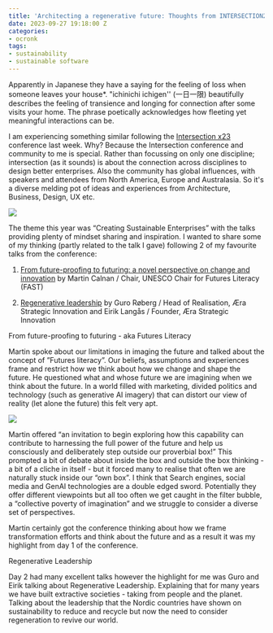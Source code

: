 ```yaml
---
title: 'Architecting a regenerative future: Thoughts from INTERSECTION23'
date: 2023-09-27 19:18:00 Z
categories:
- ocronk
tags:
- sustainability
- sustainable software
---
```





Apparently in Japanese they have a saying for the feeling of loss when someone leaves your house*. "ichinichi ichigen'' (一日一限) beautifully describes the feeling of transience and longing for connection after some visits your home. The phrase poetically acknowledges how fleeting yet meaningful interactions can be.

  

I am experiencing something similar following the [Intersection x23](https://www.intersection.group/events/intersection23) conference last week. Why? Because the Intersection conference and community to me is special. Rather than focussing on only one discipline; intersection (as it sounds) is about the connection across disciplines to design better enterprises. Also the community has global influences, with speakers and attendees from North America, Europe and Australasia. So it's a diverse melding pot of ideas and experiences from Architecture, Business, Design, UX etc.

  

![](https://lh3.googleusercontent.com/PGG4IohkP_6jmrRQX-03g2wYs-YVRxc7iKP56yD4tp_Mz0li2YcUDOD1oiBfkImCNhvX95z4G25U8-zSHnwTVckWbCo5-sC9KDarvyNlpv0ei8-TlS56wFzzynvpDfCQt_4psKd4Qm9H8i_sk_RcWxU)

  

The theme this year was “Creating Sustainable Enterprises” with the talks providing plenty of mindset sharing and inspiration. I wanted to share some of my thinking (partly related to the talk I gave) following 2 of my favourite talks from the conference:

  

1. [From future-proofing to futuring: a novel perspective on change and innovation](https://intersection.group/events/intersection23-martin-calnan-futures-literacy) by Martin Calnan / Chair, UNESCO Chair for Futures Literacy (FAST)

  

2. [Regenerative leadership](https://intersection.group/events/intersection23-guro) by Guro Røberg / Head of Realisation, Æra Strategic Innovation and Eirik Langås / Founder, Æra Strategic Innovation

  

From future-proofing to futuring - aka Futures Literacy

Martin spoke about our limitations in imaging the future and talked about the concept of ”Futures literacy”. Our beliefs, assumptions and experiences frame and restrict how we think about how we change and shape the future. He questioned what and whose future we are imagining when we think about the future. In a world filled with marketing, divided politics and technology (such as generative AI imagery) that can distort our view of reality (let alone the future) this felt very apt.

  

![](https://lh5.googleusercontent.com/X2S1iN5L8evZ9aB6YBixxBDFF7jMThbCV-nHkYFCXVPKAxa--mtSL7OznE-x8KeJ1aEU1b5gXT_rQw_cx_xCKnX5VjoQCQQ74_YcHAbCoCZILDaPErhEfrMPzXwB0AS1XXI1KmspCjADJx0OeTJoBdo)

  

Martin offered “an invitation to begin exploring how this capability can contribute to harnessing the full power of the future and help us consciously and deliberately step outside our proverbial box!” This prompted a bit of debate about inside the box and outside the box thinking - a bit of a cliche in itself - but it forced many to realise that often we are naturally stuck inside our “own box”. I think that Search engines, social media and GenAI technologies are a double edged sword. Potentially they offer different viewpoints but all too often we get caught in the filter bubble, a “collective poverty of imagination” and we struggle to consider a diverse set of perspectives.

  

Martin certainly got the conference thinking about how we frame transformation efforts and think about the future and as a result it was my highlight from day 1 of the conference.

  

Regenerative Leadership

Day 2 had many excellent talks however the highlight for me was Guro and Eirik talking about Regenerative Leadership. Explaining that for many years we have built extractive societies - taking from people and the planet. Talking about the leadership that the Nordic countries have shown on sustainability to reduce and recycle but now the need to consider regeneration to revive our world.
